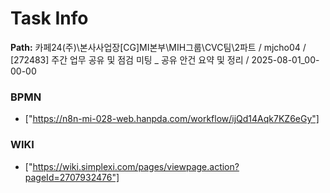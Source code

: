 # Task Info

**Path:** 카페24(주)\본사사업장\[CG]MI본부\MIH그룹\CVC팀\2파트 / mjcho04 / [272483] 주간 업무 공유 및 점검 미팅 _ 공유 안건 요약 및 정리 / 2025-08-01_00-00-00

### BPMN
- ["https://n8n-mi-028-web.hanpda.com/workflow/ijQd14Aqk7KZ6eGy"]

### WIKI
- ["https://wiki.simplexi.com/pages/viewpage.action?pageId=2707932476"]

